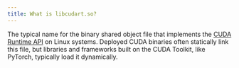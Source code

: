 ```yaml
---
title: What is libcudart.so?
---
```


The typical name for the binary shared object file that implements the
[CUDA Runtime API](/gpu-glossary/host-software/cuda-runtime-api) on Linux
systems. Deployed CUDA binaries often statically link this file, but libraries
and frameworks built on the CUDA Toolkit, like PyTorch, typically load it
dynamically.

